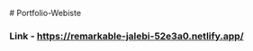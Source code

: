 

#   P o r t f o l i o - W e b i s t e

### Link - https://remarkable-jalebi-52e3a0.netlify.app/
 
 
